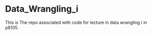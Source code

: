 # Data_Wrangling_i

This is The repo associated with code for lecture in data wrangling i in p8105.
